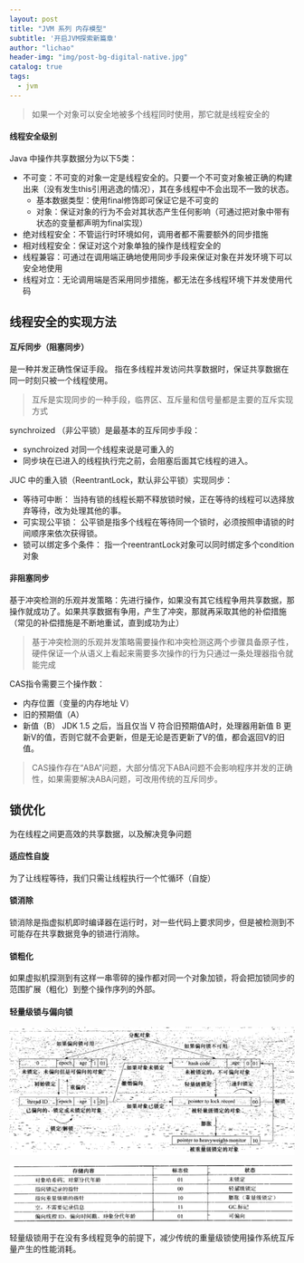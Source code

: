 ```yaml
---
layout: post
title: "JVM 系列 内存模型"
subtitle: '开启JVM探索新篇章'
author: "lichao"
header-img: "img/post-bg-digital-native.jpg"
catalog: true
tags:
  - jvm
---
```

> 如果一个对象可以安全地被多个线程同时使用，那它就是线程安全的


#### 线程安全级别
Java 中操作共享数据分为以下5类：
* 不可变：不可变的对象一定是线程安全的。只要一个不可变对象被正确的构建出来（没有发生this引用逃逸的情况），其在多线程中不会出现不一致的状态。
    * 基本数据类型：使用final修饰即可保证它是不可变的
    * 对象：保证对象的行为不会对其状态产生任何影响（可通过把对象中带有状态的变量都声明为final实现）
* 绝对线程安全：不管运行时环境如何，调用者都不需要额外的同步措施
* 相对线程安全：保证对这个对象单独的操作是线程安全的
* 线程兼容：可通过在调用端正确地使用同步手段来保证对象在并发环境下可以安全地使用
* 线程对立：无论调用端是否采用同步措施，都无法在多线程环境下并发使用代码

## 线程安全的实现方法
#### 互斥同步（阻塞同步）
是一种并发正确性保证手段。
指在多线程并发访问共享数据时，保证共享数据在同一时刻只被一个线程使用。

> 互斥是实现同步的一种手段，临界区、互斥量和信号量都是主要的互斥实现方式

synchroized （非公平锁）是最基本的互斥同步手段：
* synchroized 对同一个线程来说是可重入的
* 同步块在已进入的线程执行完之前，会阻塞后面其它线程的进入。

JUC 中的重入锁（ReentrantLock，默认非公平锁）实现同步：
* 等待可中断： 当持有锁的线程长期不释放锁时候，正在等待的线程可以选择放弃等待，改为处理其他的事。
* 可实现公平锁： 公平锁是指多个线程在等待同一个锁时，必须按照申请锁的时间顺序来依次获得锁。
* 锁可以绑定多个条件： 指一个reentrantLock对象可以同时绑定多个condition对象

#### 非阻塞同步
基于冲突检测的乐观并发策略：先进行操作，如果没有其它线程争用共享数据，那操作就成功了。如果共享数据有争用，产生了冲突，那就再采取其他的补偿措施（常见的补偿措施是不断地重试，直到成功为止）

> 基于冲突检测的乐观并发策略需要操作和冲突检测这两个步骤具备原子性，硬件保证一个从语义上看起来需要多次操作的行为只通过一条处理器指令就能完成

CAS指令需要三个操作数：
* 内存位置（变量的内存地址 V）
* 旧的预期值（A）
* 新值（B）
JDK 1.5 之后，当且仅当 V 符合旧预期值A时，处理器用新值 B 更新V的值，否则它就不会更新，但是无论是否更新了V的值，都会返回V的旧值。

> CAS操作存在“ABA”问题，大部分情况下ABA问题不会影响程序并发的正确性，如果需要解决ABA问题，可改用传统的互斥同步。

## 锁优化
为在线程之间更高效的共享数据，以及解决竞争问题
#### 适应性自旋
为了让线程等待，我们只需让线程执行一个忙循环（自旋）
#### 锁消除
锁消除是指虚拟机即时编译器在运行时，对一些代码上要求同步，但是被检测到不可能存在共享数据竞争的锁进行消除。
#### 锁粗化
如果虚拟机探测到有这样一串零碎的操作都对同一个对象加锁，将会把加锁同步的范围扩展（粗化）到整个操作序列的外部。
#### 轻量级锁与偏向锁
![jvm](/img/jvm/jvm8.png)

![jvm](/img/jvm/jvm7.png)

轻量级锁用于在没有多线程竞争的前提下，减少传统的重量级锁使用操作系统互斥量产生的性能消耗。